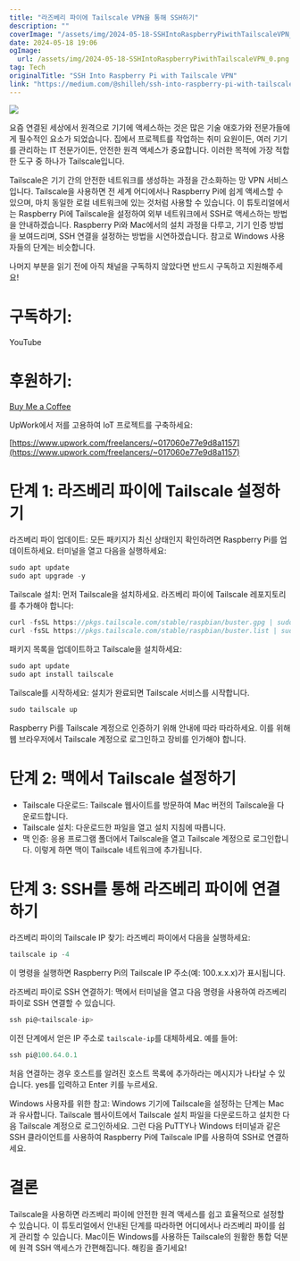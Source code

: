 ```yaml
---
title: "라즈베리 파이에 Tailscale VPN을 통해 SSH하기"
description: ""
coverImage: "/assets/img/2024-05-18-SSHIntoRaspberryPiwithTailscaleVPN_0.png"
date: 2024-05-18 19:06
ogImage:
  url: /assets/img/2024-05-18-SSHIntoRaspberryPiwithTailscaleVPN_0.png
tag: Tech
originalTitle: "SSH Into Raspberry Pi with Tailscale VPN"
link: "https://medium.com/@shilleh/ssh-into-raspberry-pi-with-tailscale-vpn-eb2d645ae395"
---
```


<img src="/assets/img/2024-05-18-SSHIntoRaspberryPiwithTailscaleVPN_0.png" />

요즘 연결된 세상에서 원격으로 기기에 액세스하는 것은 많은 기술 애호가와 전문가들에게 필수적인 요소가 되었습니다. 집에서 프로젝트를 작업하는 취미 요원이든, 여러 기기를 관리하는 IT 전문가이든, 안전한 원격 액세스가 중요합니다. 이러한 목적에 가장 적합한 도구 중 하나가 Tailscale입니다.

Tailscale은 기기 간의 안전한 네트워크를 생성하는 과정을 간소화하는 망 VPN 서비스입니다. Tailscale을 사용하면 전 세계 어디에서나 Raspberry Pi에 쉽게 액세스할 수 있으며, 마치 동일한 로컬 네트워크에 있는 것처럼 사용할 수 있습니다. 이 튜토리얼에서는 Raspberry Pi에 Tailscale을 설정하여 외부 네트워크에서 SSH로 액세스하는 방법을 안내하겠습니다. Raspberry Pi와 Mac에서의 설치 과정을 다루고, 기기 인증 방법을 보여드리며, SSH 연결을 설정하는 방법을 시연하겠습니다. 참고로 Windows 사용자들의 단계는 비슷합니다.

나머지 부분을 읽기 전에 아직 채널을 구독하지 않았다면 반드시 구독하고 지원해주세요!

<div class="content-ad"></div>

# 구독하기:

YouTube

# 후원하기:

[Buy Me a Coffee](https://www.buymeacoffee.com/mmshilleh)

<div class="content-ad"></div>

UpWork에서 저를 고용하여 IoT 프로젝트를 구축하세요:

[https://www.upwork.com/freelancers/~017060e77e9d8a1157](https://www.upwork.com/freelancers/~017060e77e9d8a1157)

# 단계 1: 라즈베리 파이에 Tailscale 설정하기

라즈베리 파이 업데이트: 모든 패키지가 최신 상태인지 확인하려면 Raspberry Pi를 업데이트하세요. 터미널을 열고 다음을 실행하세요:

<div class="content-ad"></div>

```js
sudo apt update
sudo apt upgrade -y
```

Tailscale 설치: 먼저 Tailscale을 설치하세요. 라즈베리 파이에 Tailscale 레포지토리를 추가해야 합니다:

```js
curl -fsSL https://pkgs.tailscale.com/stable/raspbian/buster.gpg | sudo apt-key add -
curl -fsSL https://pkgs.tailscale.com/stable/raspbian/buster.list | sudo tee /etc/apt/sources.list.d/tailscale.list
```

패키지 목록을 업데이트하고 Tailscale을 설치하세요:

<div class="content-ad"></div>

```js
sudo apt update
sudo apt install tailscale
```

Tailscale를 시작하세요: 설치가 완료되면 Tailscale 서비스를 시작합니다.

```js
sudo tailscale up
```

Raspberry Pi를 Tailscale 계정으로 인증하기 위해 안내에 따라 따라하세요. 이를 위해 웹 브라우저에서 Tailscale 계정으로 로그인하고 장비를 인가해야 합니다.

<div class="content-ad"></div>

# 단계 2: 맥에서 Tailscale 설정하기

- Tailscale 다운로드: Tailscale 웹사이트를 방문하여 Mac 버전의 Tailscale을 다운로드합니다.
- Tailscale 설치: 다운로드한 파일을 열고 설치 지침에 따릅니다.
- 맥 인증: 응용 프로그램 폴더에서 Tailscale을 열고 Tailscale 계정으로 로그인합니다. 이렇게 하면 맥이 Tailscale 네트워크에 추가됩니다.

# 단계 3: SSH를 통해 라즈베리 파이에 연결하기

라즈베리 파이의 Tailscale IP 찾기: 라즈베리 파이에서 다음을 실행하세요:

<div class="content-ad"></div>

```js
tailscale ip -4
```

이 명령을 실행하면 Raspberry Pi의 Tailscale IP 주소(예: 100.x.x.x)가 표시됩니다.

라즈베리 파이로 SSH 연결하기: 맥에서 터미널을 열고 다음 명령을 사용하여 라즈베리 파이로 SSH 연결할 수 있습니다.

```js
ssh pi@<tailscale-ip>
```

<div class="content-ad"></div>

이전 단계에서 얻은 IP 주소로 `tailscale-ip`를 대체하세요. 예를 들어:

```js
ssh pi@100.64.0.1
```

처음 연결하는 경우 호스트를 알려진 호스트 목록에 추가하라는 메시지가 나타날 수 있습니다. yes를 입력하고 Enter 키를 누르세요.

Windows 사용자를 위한 참고: Windows 기기에 Tailscale을 설정하는 단계는 Mac과 유사합니다. Tailscale 웹사이트에서 Tailscale 설치 파일을 다운로드하고 설치한 다음 Tailscale 계정으로 로그인하세요. 그런 다음 PuTTY나 Windows 터미널과 같은 SSH 클라이언트를 사용하여 Raspberry Pi에 Tailscale IP를 사용하여 SSH로 연결하세요.

<div class="content-ad"></div>

# 결론

Tailscale을 사용하면 라즈베리 파이에 안전한 원격 액세스를 쉽고 효율적으로 설정할 수 있습니다. 이 튜토리얼에서 안내된 단계를 따라하면 어디에서나 라즈베리 파이를 쉽게 관리할 수 있습니다. Mac이든 Windows를 사용하든 Tailscale의 원활한 통합 덕분에 원격 SSH 액세스가 간편해집니다. 해킹을 즐기세요!
